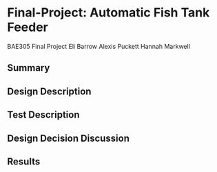 # Final-Project: Automatic Fish Tank Feeder
BAE305 Final Project
Eli Barrow
Alexis Puckett
Hannah Markwell

## Summary

## Design Description

## Test Description

## Design Decision Discussion

## Results
